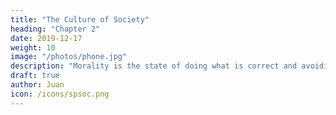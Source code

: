 ```yaml
---
title: "The Culture of Society"
heading: "Chapter 2"
date: 2019-12-17
weight: 10
image: "/photos/phone.jpg"
description: "Morality is the state of doing what is correct and avoiding the wrong in order to have sustainable happiness for as long as possible and for as many entities as possible"
draft: true
author: Juan
icon: /icons/spsoc.png
---
```




